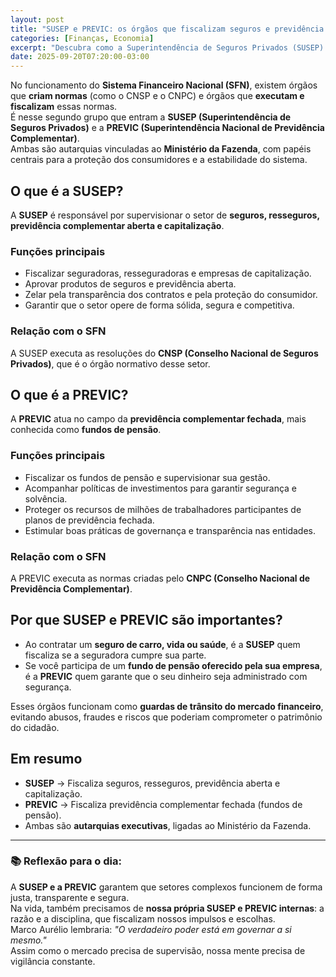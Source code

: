 ```yaml
---
layout: post
title: "SUSEP e PREVIC: os órgãos que fiscalizam seguros e previdência complementar"
categories: [Finanças, Economia]
excerpt: "Descubra como a Superintendência de Seguros Privados (SUSEP) e a Superintendência Nacional de Previdência Complementar (PREVIC) garantem segurança e transparência no mercado financeiro brasileiro."
date: 2025-09-20T07:20:00-03:00
---
```


No funcionamento do **Sistema Financeiro Nacional (SFN)**, existem órgãos que **criam normas** (como o CNSP e o CNPC) e órgãos que **executam e fiscalizam** essas normas.  
É nesse segundo grupo que entram a **SUSEP (Superintendência de Seguros Privados)** e a **PREVIC (Superintendência Nacional de Previdência Complementar)**.  
Ambas são autarquias vinculadas ao **Ministério da Fazenda**, com papéis centrais para a proteção dos consumidores e a estabilidade do sistema.

## O que é a SUSEP?
A **SUSEP** é responsável por supervisionar o setor de **seguros, resseguros, previdência complementar aberta e capitalização**.  

### Funções principais
- Fiscalizar seguradoras, resseguradoras e empresas de capitalização.  
- Aprovar produtos de seguros e previdência aberta.  
- Zelar pela transparência dos contratos e pela proteção do consumidor.  
- Garantir que o setor opere de forma sólida, segura e competitiva.  

### Relação com o SFN
A SUSEP executa as resoluções do **CNSP (Conselho Nacional de Seguros Privados)**, que é o órgão normativo desse setor.  

## O que é a PREVIC?
A **PREVIC** atua no campo da **previdência complementar fechada**, mais conhecida como **fundos de pensão**.  

### Funções principais
- Fiscalizar os fundos de pensão e supervisionar sua gestão.  
- Acompanhar políticas de investimentos para garantir segurança e solvência.  
- Proteger os recursos de milhões de trabalhadores participantes de planos de previdência fechada.  
- Estimular boas práticas de governança e transparência nas entidades.  

### Relação com o SFN
A PREVIC executa as normas criadas pelo **CNPC (Conselho Nacional de Previdência Complementar)**.  

## Por que SUSEP e PREVIC são importantes?
- Ao contratar um **seguro de carro, vida ou saúde**, é a **SUSEP** quem fiscaliza se a seguradora cumpre sua parte.  
- Se você participa de um **fundo de pensão oferecido pela sua empresa**, é a **PREVIC** quem garante que o seu dinheiro seja administrado com segurança.  

Esses órgãos funcionam como **guardas de trânsito do mercado financeiro**, evitando abusos, fraudes e riscos que poderiam comprometer o patrimônio do cidadão.  

## Em resumo
- **SUSEP** → Fiscaliza seguros, resseguros, previdência aberta e capitalização.  
- **PREVIC** → Fiscaliza previdência complementar fechada (fundos de pensão).  
- Ambas são **autarquias executivas**, ligadas ao Ministério da Fazenda.  

---

### 📚 Reflexão para o dia:
A **SUSEP e a PREVIC** garantem que setores complexos funcionem de forma justa, transparente e segura.  
Na vida, também precisamos de **nossa própria SUSEP e PREVIC internas**: a razão e a disciplina, que fiscalizam nossos impulsos e escolhas.  
Marco Aurélio lembraria: *"O verdadeiro poder está em governar a si mesmo."*  
Assim como o mercado precisa de supervisão, nossa mente precisa de vigilância constante.  